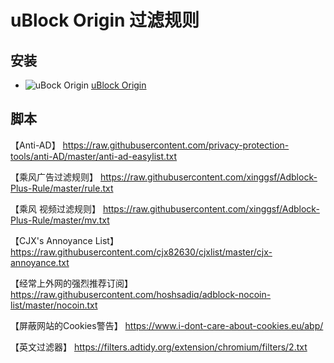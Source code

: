 # uBlock Origin 过滤规则

## 安装

* ![uBock Origin](https://i.imgur.com/PSFuzKb.png) [uBlock Origin](https://github.com/gorhill/uBlock)


## 脚本

【Anti-AD】
https://raw.githubusercontent.com/privacy-protection-tools/anti-AD/master/anti-ad-easylist.txt

【乘风广告过滤规则】
https://raw.githubusercontent.com/xinggsf/Adblock-Plus-Rule/master/rule.txt


【乘风 视频过滤规则】
https://raw.githubusercontent.com/xinggsf/Adblock-Plus-Rule/master/mv.txt

【CJX's Annoyance List】
https://raw.githubusercontent.com/cjx82630/cjxlist/master/cjx-annoyance.txt


【经常上外网的强烈推荐订阅】
https://raw.githubusercontent.com/hoshsadiq/adblock-nocoin-list/master/nocoin.txt

【屏蔽网站的Cookies警告】
https://www.i-dont-care-about-cookies.eu/abp/

【英文过滤器】
https://filters.adtidy.org/extension/chromium/filters/2.txt